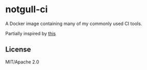 # notgull-ci

A Docker image containing many of my commonly used CI tools.

Partially inspired by [this](https://github.com/taiki-e/github-actions)

## License

MIT/Apache 2.0
